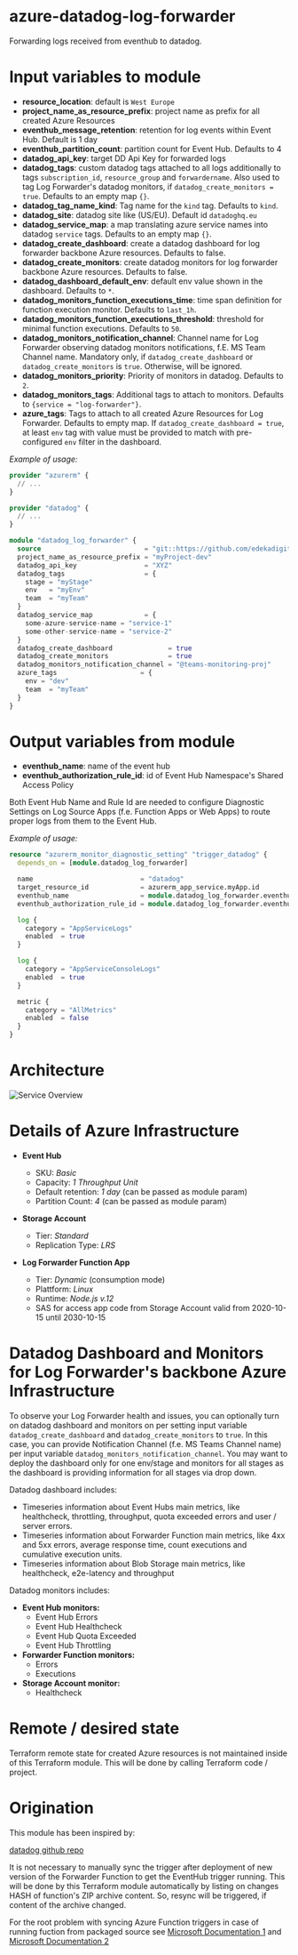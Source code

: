 # azure-datadog-log-forwarder

Forwarding logs received from eventhub to datadog.

# Input variables to module
* __resource_location__: default is `West Europe`
* __project_name_as_resource_prefix__: project name as prefix for all created Azure Resources
* __eventhub_message_retention__: retention for log events within Event Hub. Default is 1 day
* __eventhub_partition_count__: partition count for Event Hub. Defaults to 4
* __datadog_api_key__: target DD Api Key for forwarded logs
* __datadog_tags__: custom datadog tags attached to all logs additionally to tags `subscription_id`, `resource_group` and `forwardername`. Also used to tag Log Forwarder's datadog monitors, if `datadog_create_monitors = true`. Defaults to an empty map `{}`.
* __datadog_tag_name_kind__: Tag name for the `kind` tag. Defaults to `kind`.
* __datadog_site__: datadog site like (US/EU). Default id `datadoghq.eu`
* __datadog_service_map__: a map translating azure service names into datadog `service` tags. Defaults to an empty map `{}`.
* __datadog_create_dashboard__: create a datadog dashboard for log forwarder backbone Azure resources. Defaults to false.
* __datadog_create_monitors__: create datadog monitors for log forwarder backbone Azure resources. Defaults to false.
* __datadog_dashboard_default_env__: default env value shown in the dashboard. Defaults to `*`.
* __datadog_monitors_function_executions_time__: time span definition for function execution monitor. Defaults to `last_1h`.
* __datadog_monitors_function_executions_threshold__: threshold for minimal function executions. Defaults to `50`.
* __datadog_monitors_notification_channel__: Channel name for Log Forwarder observing datadog monitors notifications, f.E. MS Team Channel name. Mandatory only, if `datadog_create_dashboard` or `datadog_create_monitors` is `true`. Otherwise, will be ignored.
* __datadog_monitors_priority__: Priority of monitors in datadog. Defaults to `2`.
* __datadog_monitors_tags__: Additional tags to attach to monitors. Defaults to `{service = "log-forwarder"}`.  
* __azure_tags__: Tags to attach to all created Azure Resources for Log Forwarder. Defaults to empty map. If `datadog_create_dashboard = true`, at least `env` tag with value must be provided to match with pre-configured `env` filter in the dashboard.

_Example of usage:_

```terraform
provider "azurerm" {
  // ...
}

provider "datadog" {
  // ...
}

module "datadog_log_forwarder" {
  source                          = "git::https://github.com/edekadigital/terraform-azure-modules.git//terraform-azure-datadog-log-forwarder?ref=v0.1.0"
  project_name_as_resource_prefix = "myProject-dev"
  datadog_api_key                 = "XYZ"
  datadog_tags                    = { 
    stage = "myStage"
    env   = "myEnv"
    team  = "myTeam"
  }
  datadog_service_map             = {
    some-azure-service-name = "service-1"
    some-other-service-name = "service-2"
  }
  datadog_create_dashboard              = true
  datadog_create_monitors               = true
  datadog_monitors_notification_channel = "@teams-monitoring-proj"
  azure_tags                     = {
    env = "dev"
    team  = "myTeam"
  }
}
```
# Output variables from module
* __eventhub_name__: name of the event hub
* __eventhub_authorization_rule_id__: id of Event Hub Namespace's Shared Access Policy

Both Event Hub Name and Rule Id are needed to configure Diagnostic Settings on Log Source Apps (f.e. Function Apps or Web Apps) to route proper logs from them to the Event Hub.

_Example of usage:_

```terraform
resource "azurerm_monitor_diagnostic_setting" "trigger_datadog" {
  depends_on = [module.datadog_log_forwarder]

  name                           = "datadog"
  target_resource_id             = azurerm_app_service.myApp.id
  eventhub_name                  = module.datadog_log_forwarder.eventhub_name
  eventhub_authorization_rule_id = module.datadog_log_forwarder.eventhub_authorization_rule_id

  log {
    category = "AppServiceLogs"
    enabled  = true
  }

  log {
    category = "AppServiceConsoleLogs"
    enabled  = true
  }

  metric {
    category = "AllMetrics"
    enabled  = false
  }
}
```

# Architecture

![Service Overview](docs/azure-dd-log-forwarder.png)

# Details of Azure Infrastructure

* __Event Hub__
    * SKU: _Basic_
    * Capacity: _1 Throughput Unit_
    * Default retention: _1 day_ (can be passed as module param)
    * Partition Count: _4_ (can be passed as module param)


* __Storage Account__
    * Tier: _Standard_
    * Replication Type: _LRS_


* __Log Forwarder Function App__
    * Tier: _Dynamic_ (consumption mode)
    * Plattform: _Linux_
    * Runtime: _Node.js v.12_
    * SAS for access app code from Storage Account valid from 2020-10-15 until 2030-10-15

# Datadog Dashboard and Monitors for Log Forwarder's backbone Azure Infrastructure

To observe your Log Forwarder health and issues, you can optionally turn on datadog dashboard and monitors on per setting input variable `datadog_create_dashboard` and `datadog_create_monitors` to `true`.
In this case, you can provide Notification Channel (f.e. MS Teams Channel name) per input variable `datadog_monitors_notification_channel`.
You may want to deploy the dashboard only for one env/stage and monitors for all stages as the dashboard is providing information for all stages via drop down.

Datadog dashboard includes:

* Timeseries information about Event Hubs main metrics, like healthcheck, throttling, throughput, quota exceeded errors and user / server errors.
* Timeseries information about Forwarder Function main metrics, like 4xx and 5xx errors, average response time, count executions and cumulative execution units.
* Timeseries information about Blob Storage main metrics, like healthcheck, e2e-latency and throughput

Datadog monitors includes:
* __Event Hub monitors:__
  * Event Hub Errors
  * Event Hub Healthcheck
  * Event Hub Quota Exceeded
  * Event Hub Throttling
* __Forwarder Function monitors:__
  * Errors 
  * Executions
* __Storage Account monitor:__
  * Healthcheck

# Remote / desired state

Terraform remote state for created Azure resources is not maintained inside of this Terraform module. This will be done by calling Terraform code / project.


# Origination

This module has been inspired by:

[datadog github repo](https://github.com/DataDog/datadog-serverless-functions/tree/master/azure/activity_logs_monitoring)

It is not necessary to manually sync the trigger after deployment of new version of the Forwarder Function to get the EventHub trigger running. This will be done by this Terraform module
automatically by listing on changes HASH of function's ZIP archive content. So, resync will be triggered, if content of the archive changed.

For the root problem with syncing Azure Function triggers in case of running fuction from packaged source see [Microsoft Documentation 1](https://docs.microsoft.com/en-us/azure/azure-functions/run-functions-from-deployment-package#enabling-functions-to-run-from-a-package) and [Microsoft Documentation 2](https://docs.microsoft.com/en-us/azure/azure-functions/functions-deployment-technologies#trigger-syncing)
